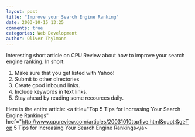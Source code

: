 ```yaml
---
layout: post
title: "Improve your Search Engine Ranking"
date: 2003-10-15 13:25
comments: true
categories: Web Development
author: Oliver Thylmann
---
```



Interesting short article on CPU Review about how to improve your search engine ranking. In short:
1. Make sure that you get listed with Yahoo!
2. Submit to other directories
3. Create good inbound links.
4. Include keywords in text links.
5. Stay ahead by reading some recources daily.

Here is the entire article: &lt;a title=&quot;Top 5 Tips for Increasing Your Search Engine Rankings&quot; href=&quot;http://www.cpureview.com/articles/20031010topfive.html&quot;&gt;Top 5 Tips for Increasing Your Search Engine Rankings&lt;/a&gt;


